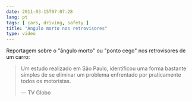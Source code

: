 ```yaml
---
date: 2011-03-15T07:07:28
lang: pt
tags: [ cars, driving, safety ]
title: "Ângulo morto nos retrovisores"
type: video
---
```


Reportagem sobre o "ângulo morto" ou "ponto cego" nos retrovisores de um
carro:

> Um estudo realizado em São Paulo, identificou uma forma bastante
> simples de se eliminar um problema enfrentado por praticamente todos
> os motoristas.
>
> — TV Globo

